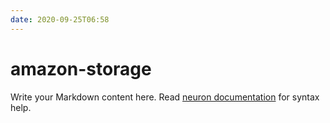 ```yaml
---
date: 2020-09-25T06:58
---
```


# amazon-storage

Write your Markdown content here. Read [neuron documentation](https://neuron.zettel.page/2011404.html) for syntax help.

